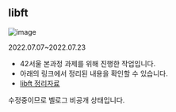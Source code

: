 ## libft
![image](https://user-images.githubusercontent.com/86940801/181803606-79839a28-d547-4b7b-89f1-90a40b0a7d54.png)

2022.07.07~2022.07.23
- 42서울 본과정 과제를 위해 진행한 작업입니다. 
- 아래의 링크에서 정리된 내용을 확인할 수 있습니다.
- <a href="https://velog.io/@ppparkta/42seoul-libft">libft 정리자료</a>

수정중이므로 벨로그 비공개 상태입니다.
